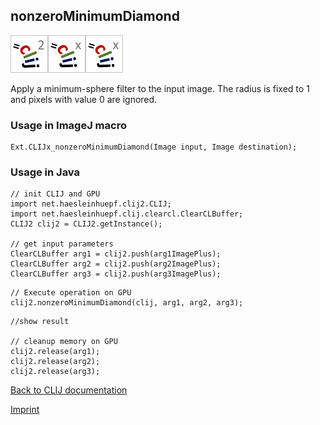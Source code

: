 ## nonzeroMinimumDiamond
![Image](images/mini_clij2_logo.png)![Image](images/mini_clijx_logo.png)![Image](images/mini_clijx_logo.png)

Apply a minimum-sphere filter to the input image. The radius is fixed to 1 and pixels with value 0 are ignored.

### Usage in ImageJ macro
```
Ext.CLIJx_nonzeroMinimumDiamond(Image input, Image destination);
```


### Usage in Java
```
// init CLIJ and GPU
import net.haesleinhuepf.clij2.CLIJ;
import net.haesleinhuepf.clij.clearcl.ClearCLBuffer;
CLIJ2 clij2 = CLIJ2.getInstance();

// get input parameters
ClearCLBuffer arg1 = clij2.push(arg1ImagePlus);
ClearCLBuffer arg2 = clij2.push(arg2ImagePlus);
ClearCLBuffer arg3 = clij2.push(arg3ImagePlus);
```

```
// Execute operation on GPU
clij2.nonzeroMinimumDiamond(clij, arg1, arg2, arg3);
```

```
//show result

// cleanup memory on GPU
clij2.release(arg1);
clij2.release(arg2);
clij2.release(arg3);
```


[Back to CLIJ documentation](https://clij.github.io/)

[Imprint](https://clij.github.io/imprint)
